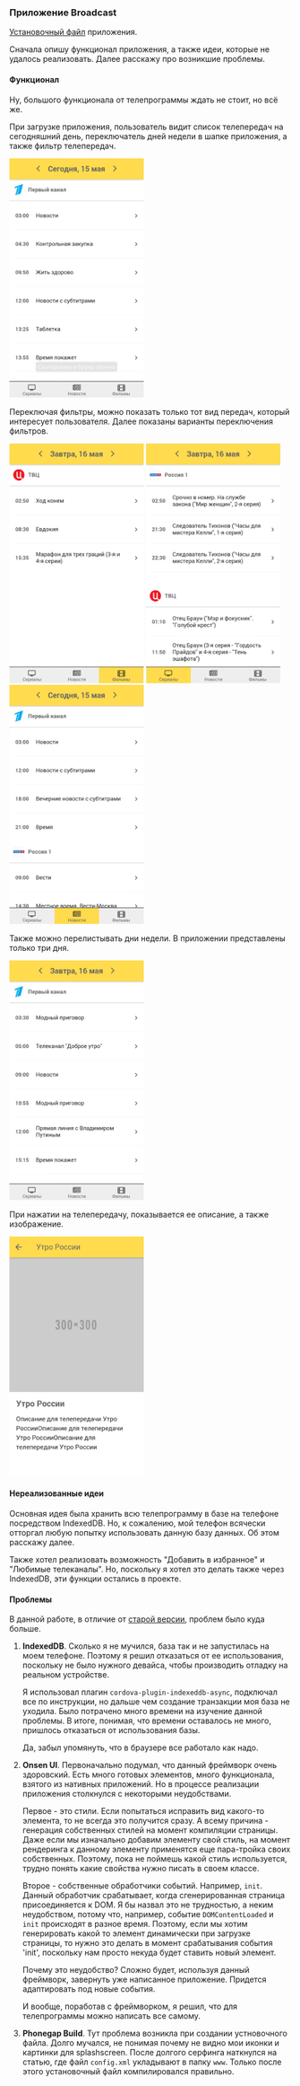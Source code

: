 ### Приложение Broadcast

[Установочный файл](https://github.com/artemluchin/broadcastNewApp/releases) приложения.

Сначала опишу функционал приложения, а также идеи, которые не удалось реализовать.
Далее расскажу про возникшие проблемы.

#### Функционал

Ну, большого функционала от телепрограммы ждать не стоит, но всё же.

При загрузке приложения, пользователь видит список телепередач на сегодняшний день,
переключатель дней недели в шапке приложения, а также фильтр телепередач.

<img src="https://github.com/artemluchin/broadcastNewApp/blob/master/screenshots/mainView.png" width="240"/>

Переключая фильтры, можно показать только тот вид передач, который интересует
пользователя. Далее показаны варианты переключения фильтров.

<img src="https://github.com/artemluchin/broadcastNewApp/blob/master/screenshots/moviesFilter.png" width="240"/>

<img src="https://github.com/artemluchin/broadcastNewApp/blob/master/screenshots/seriesFilter.png" width="240"/>

<img src="https://github.com/artemluchin/broadcastNewApp/blob/master/screenshots/newsFilter.png" width="240"/>

Также можно перелистывать дни недели. В приложении представлены только три дня.

<img src="https://github.com/artemluchin/broadcastNewApp/blob/master/screenshots/anotherDay.png" width="240"/>

При нажатии на телепередачу, показывается ее описание, а также изображение.

<img src="https://github.com/artemluchin/broadcastNewApp/blob/master/screenshots/description.png" width="240"/>

#### Нереализованные идеи

Основная идея была хранить всю телепрограмму в базе на телефоне посредством IndexedDB. Но, к сожалению,
мой телефон всячески отторгал любую попытку использовать данную базу данных. Об этом расскажу далее.

Также хотел реализовать возможность "Добавить в избранное" и "Любимые телеканалы". Но, поскольку
я хотел это делать также через IndexedDB, эти функции остались в проекте.


#### Проблемы

В данной работе, в отличие от [старой версии](https://github.com/artemluchin/broadcastOldApp), проблем было куда больше.

1. **IndexedDB**. Сколько я не мучился, база так и не запустилась на моем телефоне. Поэтому
   я решил отказаться от ее использования, поскольку не было нужного девайса, чтобы
   производить отладку на реальном устройстве.
   
   Я использовал плагин `cordova-plugin-indexeddb-async`, подключал все по инструкции, но
   дальше чем создание транзакции моя база не уходила. Было потрачено много времени на
   изучение данной проблемы. В итоге, понимая, что времени оставалось не много, пришлось
   отказаться от использования базы.

   Да, забыл упомянуть, что в браузере все работало как надо.
   
2. **Onsen UI**. Первоначально подумал, что данный фреймворк очень здоровский. Есть много
   готовых элементов, много функционала, взятого из нативных приложений. Но в процессе
   реализации приложения столкнулся с некоторыми неудобствами.

   Первое - это стили. Если попытаться исправить вид какого-то элемента, то не всегда это
   получится сразу. А всему причина - генерация собственных стилей на момент компиляции
   страницы. Даже если мы изначально добавим элементу свой стиль, на момент рендеринга
   к данному элементу применятся еще пара-тройка своих собственных. Поэтому, пока не
   поймешь какой стиль используется, трудно понять какие свойства нужно писать в своем классе.
   
   Второе - собственные обработчики событий. Например, `init`. Данный обработчик срабатывает,
   когда сгенерированная страница присоединяется к DOM. Я бы назвал это не трудностью, а
   неким неудобством, потому что, например, событие `DOMContentLoaded` и `init` происходят в разное время.
   Поэтому, если мы хотим генерировать какой то элемент динамически при загрузке страницы, то
   нужно это делать в момент срабатывания события 'init', поскольку нам просто некуда будет
   ставить новый элемент.
   
   Почему это неудобство? Сложно будет, используя данный фреймворк, завернуть уже написанное
   приложение. Придется адаптировать под новые события.
   
   И вообще, поработав с фреймворком, я решил, что для телепрограммы можно написать все самому.
   
3. **Phonegap Build**. Тут проблема возникла при создании устновочного файла. Долго мучался, не понимая
   почему не видно мои иконки и картинки для splashscreen. После долгого серфинга наткнулся на статью, где
   файл `config.xml` укладывают в папку `www`. Только после этого установочный файл компилировался правильно.